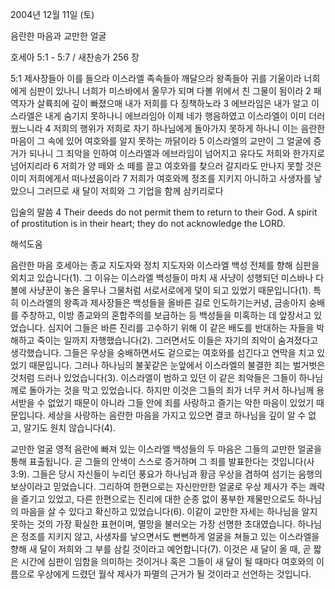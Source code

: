 2004년 12월 11일 (토)

음란한 마음과 교만한 얼굴



호세아 5:1 - 5:7 / 새찬송가 256 장


5:1 제사장들아 이를 들으라 이스라엘 족속들아 깨달으라 왕족들아 귀를 기울이라 너희에게 심판이 있나니 너희가 미스바에서 올무가 되며 다볼 위에서 친 그물이 됨이라 2 패역자가 살륙죄에 깊이 빠졌으매 내가 저희를 다 징책하노라 3 에브라임은 내가 알고 이스라엘은 내게 숨기지 못하나니 에브라임아 이제 네가 행음하였고 이스라엘이 이미 더러웠느니라 4 저희의 행위가 저희로 자기 하나님에게 돌아가지 못하게 하나니 이는 음란한 마음이 그 속에 있어 여호와를 알지 못하는 까닭이라 5 이스라엘의 교만이 그 얼굴에 증거가 되나니 그 죄악을 인하여 이스라엘과 에브라임이 넘어지고 유다도 저희와 한가지로 넘어지리라 6 저희가 양 떼와 소 떼를 끌고 여호와를 찾으러 갈지라도 만나지 못할 것은 이미 저희에게서 떠나셨음이라 7 저희가 여호와께 정조를 지키지 아니하고 사생자를 낳았으니 그러므로 새 달이 저희와 그 기업을 함께 삼키리로다

입술의 말씀
4 Their deeds do not permit them to return to their God. A spirit of prostitution is in their heart; they do not acknowledge the LORD.

해석도움





음란한 마음
호세아는 종교 지도자와 정치 지도자와 이스라엘 백성 전체를 향해 심판을 외치고 있습니다(1). 그 이유는 이스라엘 백성들이 마치 새 사냥이 성행되던 미스바나 다볼에 사냥꾼이 놓은 올무나 그물처럼 서로서로에게 덫이 되고 있었기 때문입니다(1). 특히 이스라엘의 왕족과 제사장들은 백성들을 올바른 길로 인도하기는커녕, 금송아지 숭배를 주창하고, 이방 종교와의 혼합주의를 보급하는 등 백성들을 미혹하는 데 앞장서고 있었습니다. 심지어 그들은 바른 진리를 고수하기 위해 이 같은 배도를 반대하는 자들을 박해하고 죽이는 일까지 자행했습니다(2). 그러면서도 이들은 자기의 죄악이 숨겨졌다고 생각했습니다. 그들은 우상을 숭배하면서도 겉으로는 여호와를 섬긴다고 연막을 치고 있었기 때문입니다. 그러나 하나님의 불꽃같은 눈앞에서 이스라엘의 불결한 죄는 벌거벗은 것처럼 드러나 있었습니다(3). 이스라엘이 범하고 있던 이 같은 죄악들은 그들이 하나님께로 돌아가는 것을 막고 있었습니다. 하지만 이것은 그들의 죄가 너무 커서 하나님께 용서받을 수 없었기 때문이 아니라 그들 안에 죄를 사랑하고 즐기는 악한 마음이 있었기 때문입니다. 세상을 사랑하는 음란한 마음을 가지고 있으면 결코 하나님을 깊이 알 수 없고, 알기도 원치 않습니다(4).

교만한 얼굴
영적 음란에 빠져 있는 이스라엘 백성들의 두 마음은 그들의 교만한 얼굴을 통해 표출됩니다. 곧 그들의 안색이 스스로 증거하며 그 죄를 발표한다는 것입니다(사3:9). 그들은 당시 자신들이 누리던 풍요가 하나님과 황금 우상을 겸하여 섬기는 음행의 보상이라고 믿었습니다. 그리하여 한편으로는 자신만만한 얼굴로 우상 제사가 주는 쾌락을 즐기고 있었고, 다른 한편으로는 진리에 대한 순종 없이 풍부한 제물만으로도 하나님의 마음을 살 수 있다고 확신하고 있었습니다(6). 이같이 교만한 자세는 하나님을 알지 못하는 것의 가장 확실한 표현이며, 멸망을 불러오는 가장 선명한 초대였습니다. 하나님은 정조를 지키지 않고, 사생자를 낳으면서도 뻔뻔하게 얼굴을 쳐들고 있는 이스라엘을 향해 새 달이 저희와 그 부를 삼킬 것이라고 예언합니다(7). 이것은 새 달이 올 때, 곧 짧은 시간에 심판이 임함을 의미하는 것이거나 혹은 그들이 새 달이 될 때마다 여호와의 이름으로 우상에게 드렸던 월삭 제사가 파멸의 근거가 될 것이라고 선언하는 것입니다.